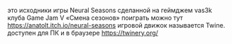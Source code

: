 это исходники игры Neural Seasons сделанной на геймджем vas3k клуба Game Jam V «Смена сезонов»
поиграть можно тут https://anatolt.itch.io/neural-seasons
игровой движок называется Twine. доступен для ПК и в браузере https://twinery.org/
